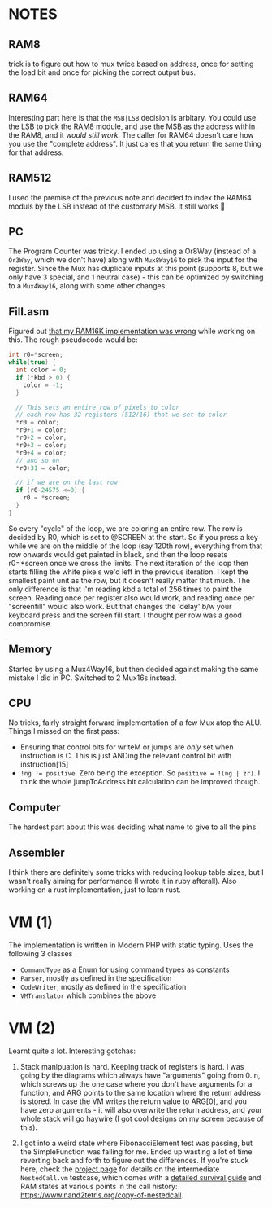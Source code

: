 # NOTES

## RAM8

trick is to figure out how to mux twice based on address, once for setting the load bit and once for picking the correct output bus.

## RAM64

Interesting part here is that the `MSB|LSB` decision is arbitary. You could use the LSB to pick the RAM8 module, and use the MSB as the address within the RAM8, and it _would still work_. The caller for RAM64 doesn't care how you use the "complete address". It just cares that you return the same thing for that address.

## RAM512

I used the premise of the previous note and decided to index the RAM64 moduls by the LSB instead of the customary MSB. It still works :metal:

## PC

The Program Counter was tricky. I ended up using a Or8Way (instead of a `Or3Way`, which we don't have) along with `Mux8Way16` to pick the input for the register. Since the Mux has duplicate inputs at this point (supports 8, but we only have 3 special, and 1 neutral case) - this can be optimized by switching to a `Mux4Way16`, along with some other changes.

## Fill.asm

Figured out [that my RAM16K implementation was wrong](https://github.com/captn3m0/nand2tetris/commit/90526cc036a93683f3fa335aae70cc17c787e5a5) while working on this. The rough pseudocode would be:
```c
int r0=*screen;
while(true) {
  int color = 0;
  if (*kbd > 0) {
    color = -1;
  }

  // This sets an entire row of pixels to color
  // each row has 32 registers (512/16) that we set to color
  *r0 = color;
  *r0+1 = color;
  *r0+2 = color;
  *r0+3 = color;
  *r0+4 = color;
  // and so on
  *r0+31 = color;

  // if we are on the last row
  if (r0-24575 <=0) {
    r0 = *screen;
  }
}

```

So every "cycle" of the loop, we are coloring an entire row. The row is decided by R0, which is set to @SCREEN at the start. So if you press a key while we are on the middle of the loop (say 120th row), everything from that row onwards would get painted in black, and then the loop resets r0=\*screen once we cross the limits. The next iteration of the loop then starts filling the white pixels we'd left in the previous iteration. I kept the smallest paint unit as the row, but it doesn't really matter that much. The only difference is that I'm reading kbd a total of 256 times to paint the screen. Reading once per register also would work, and reading once per "screenfill" would also work. But that changes the 'delay' b/w your keyboard press and the screen fill start. I thought per row was a good compromise.

## Memory

Started by using a Mux4Way16, but then decided against making the same mistake I did in PC. Switched to 2 Mux16s instead.

## CPU

No tricks, fairly straight forward implementation of a few Mux atop the ALU. Things I missed on the first pass:
 - Ensuring that control bits for writeM or jumps are _only_ set when instruction is C. This is just ANDing the relevant control bit with instruction[15]
 - `!ng != positive`. Zero being the exception. So `positive = !(ng | zr)`. I think the whole jumpToAddress bit calculation can be improved though.

## Computer

The hardest part about this was deciding what name to give to all the pins

## Assembler

I think there are definitely some tricks with reducing lookup table sizes, but I wasn't really aiming for performance (I wrote it in ruby afterall). Also working on a rust implementation, just to learn rust.

# VM (1)

The implementation is written in Modern PHP with static typing. Uses the following 3 classes

- `CommandType` as a Enum for using command types as constants
- `Parser`, mostly as defined in the specification
- `CodeWriter`, mostly as defined in the specification
- `VMTranslator` which combines the above

# VM (2)

Learnt quite a lot. Interesting gotchas:

1. Stack manipuation is hard. Keeping track of registers is hard. I was going by the diagrams which always have "arguments" going from 0..n, which screws up the one case where you don't have arguments for a function, and ARG points to the same location where the return address is stored. In case the VM writes the return value to ARG[0], and you have zero arguments - it will also overwrite the return address, and your whole stack will go haywire (I got cool designs on my screen because of this).

2. I got into a weird state where FibonacciElement test was passing, but the SimpleFunction was failing for me. Ended up wasting a lot of time reverting back and forth to figure out the differences. If you're stuck here, check the [project page](https://www.nand2tetris.org/project08) for details on the intermediate `NestedCall.vm` testcase, which comes with a [detailed survival guide](https://www.nand2tetris.org/copy-of-hdl-survival-guide) and RAM states at various points in the call history: https://www.nand2tetris.org/copy-of-nestedcall.
